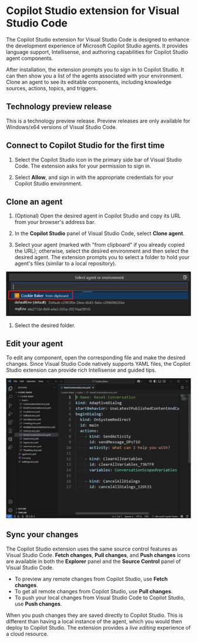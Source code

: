 # Copilot Studio extension for Visual Studio Code

The Copilot Studio extension for Visual Studio Code is designed to enhance the development experience of Microsoft Copilot Studio agents. It provides language support, Intellisense, and authoring capabilities for Copilot Studio agent components.

After installation, the extension prompts you to sign in to Copilot Studio. It can then show you a list of the agents associated with your environment. Clone an agent to see its editable components, including knowledge sources, actions, topics, and triggers.

## Technology preview release

This is a technology preview release. Preview releases are only available for Windows/x64 versions of Visual Studio Code.

## Connect to Copilot Studio for the first time

1. Select the Copilot Studio icon in the primary side bar of Visual Studio Code. The extension asks for your permission to sign in.

1. Select **Allow**, and sign in with the appropriate credentials for your Copilot Studio environment.

## Clone an agent

1. (Optional) Open the desired agent in Copilot Studio and copy its URL from your browser's address bar.

1. In the **Copilot Studio** panel of Visual Studio Code, select **Clone agent**.

1. Select your agent (marked with "from clipboard" if you already copied the URL); otherwise, select the desired environment and then select the desired agent. The extension prompts you to select a folder to hold your agent's files (similar to a local repository).

![Screenshot of the agent/environment picker of the Copilot Studio extension in Visual Studio code](https://raw.githubusercontent.com/microsoft/vscode-copilotStudio/main/images/select-agent-from-clipboard.png)

1. Select the desired folder.

## Edit your agent

To edit any component, open the corresponding file and make the desired changes. Since Visual Studio Code natively supports YAML files, the Copilot Studio extension can provide rich Intellisense and guided tips.

![Screenshot of an agent topic open for editing with the Copilot Studio extension in Visual Studio code](https://raw.githubusercontent.com/microsoft/vscode-copilotStudio/main/images/edit-topic.png)

## Sync your changes

The Copilot Studio extension uses the same source control features as Visual Studio Code. **Fetch changes**, **Pull changes**, and **Push changes** icons are available in both the **Explorer** panel and the **Source Control** panel of Visual Studio Code.

- To preview any remote changes from Copilot Studio, use **Fetch changes**.
- To get all remote changes from Copilot Studio, use **Pull changes**.
- To push your local changes from Visual Studio Code to Copilot Studio, use **Push changes**.

When you push changes they are saved directly to Copilot Studio. This is different than having a local instance of the agent, which you would then deploy to Copilot Studio. The extension provides a _live editing_ experience of a cloud resource.

